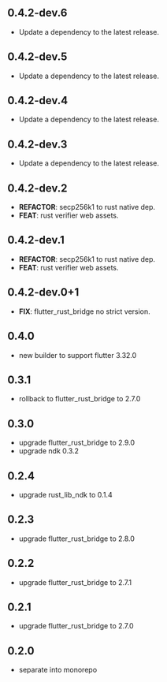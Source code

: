 ## 0.4.2-dev.6

 - Update a dependency to the latest release.

## 0.4.2-dev.5

 - Update a dependency to the latest release.

## 0.4.2-dev.4

 - Update a dependency to the latest release.

## 0.4.2-dev.3

 - Update a dependency to the latest release.

## 0.4.2-dev.2

 - **REFACTOR**: secp256k1 to rust native dep.
 - **FEAT**: rust verifier web assets.

## 0.4.2-dev.1

 - **REFACTOR**: secp256k1 to rust native dep.
 - **FEAT**: rust verifier web assets.

## 0.4.2-dev.0+1

 - **FIX**: flutter_rust_bridge no strict version.

## 0.4.0

 - new builder to support flutter 3.32.0

## 0.3.1
- rollback to flutter_rust_bridge to 2.7.0

## 0.3.0
- upgrade flutter_rust_bridge to 2.9.0
- upgrade ndk 0.3.2

## 0.2.4
- upgrade rust_lib_ndk to 0.1.4

## 0.2.3
- upgrade flutter_rust_bridge to 2.8.0

## 0.2.2
- upgrade flutter_rust_bridge to 2.7.1

## 0.2.1
- upgrade flutter_rust_bridge to 2.7.0

## 0.2.0
 - separate into monorepo